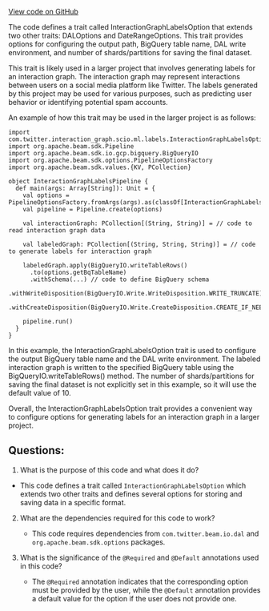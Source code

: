 [View code on GitHub](https://github.com/misbahsy/the-algorithm/src/scala/com/twitter/interaction_graph/scio/ml/labels/InteractionGraphLabelsOption.scala)

The code defines a trait called InteractionGraphLabelsOption that extends two other traits: DALOptions and DateRangeOptions. This trait provides options for configuring the output path, BigQuery table name, DAL write environment, and number of shards/partitions for saving the final dataset. 

This trait is likely used in a larger project that involves generating labels for an interaction graph. The interaction graph may represent interactions between users on a social media platform like Twitter. The labels generated by this project may be used for various purposes, such as predicting user behavior or identifying potential spam accounts. 

An example of how this trait may be used in the larger project is as follows:

```
import com.twitter.interaction_graph.scio.ml.labels.InteractionGraphLabelsOption
import org.apache.beam.sdk.Pipeline
import org.apache.beam.sdk.io.gcp.bigquery.BigQueryIO
import org.apache.beam.sdk.options.PipelineOptionsFactory
import org.apache.beam.sdk.values.{KV, PCollection}

object InteractionGraphLabelsPipeline {
  def main(args: Array[String]): Unit = {
    val options = PipelineOptionsFactory.fromArgs(args).as(classOf[InteractionGraphLabelsOption])
    val pipeline = Pipeline.create(options)

    val interactionGraph: PCollection[(String, String)] = // code to read interaction graph data

    val labeledGraph: PCollection[(String, String, String)] = // code to generate labels for interaction graph

    labeledGraph.apply(BigQueryIO.writeTableRows()
      .to(options.getBqTableName)
      .withSchema(...) // code to define BigQuery schema
      .withWriteDisposition(BigQueryIO.Write.WriteDisposition.WRITE_TRUNCATE)
      .withCreateDisposition(BigQueryIO.Write.CreateDisposition.CREATE_IF_NEEDED))

    pipeline.run()
  }
}
```

In this example, the InteractionGraphLabelsOption trait is used to configure the output BigQuery table name and the DAL write environment. The labeled interaction graph is written to the specified BigQuery table using the BigQueryIO.writeTableRows() method. The number of shards/partitions for saving the final dataset is not explicitly set in this example, so it will use the default value of 10. 

Overall, the InteractionGraphLabelsOption trait provides a convenient way to configure options for generating labels for an interaction graph in a larger project.
## Questions: 
 1. What is the purpose of this code and what does it do?
   - This code defines a trait called `InteractionGraphLabelsOption` which extends two other traits and defines several options for storing and saving data in a specific format.

2. What are the dependencies required for this code to work?
   - This code requires dependencies from `com.twitter.beam.io.dal` and `org.apache.beam.sdk.options` packages.

3. What is the significance of the `@Required` and `@Default` annotations used in this code?
   - The `@Required` annotation indicates that the corresponding option must be provided by the user, while the `@Default` annotation provides a default value for the option if the user does not provide one.